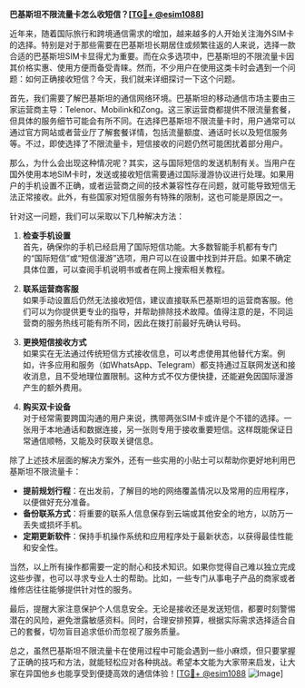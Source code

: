 **巴基斯坦不限流量卡怎么收短信？[[TG💪+ @esim1088](https://t.me/s/esim1088)]**

近年来，随着国际旅行和跨境通信需求的增加，越来越多的人开始关注海外SIM卡的选择。特别是对于那些需要在巴基斯坦长期居住或频繁往返的人来说，选择一款合适的巴基斯坦SIM卡显得尤为重要。而在众多选项中，巴基斯坦的不限流量卡因其价格实惠、使用方便而备受青睐。然而，不少用户在使用这类卡时会遇到一个问题：如何正确接收短信？今天，我们就来详细探讨一下这个问题。

首先，我们需要了解巴基斯坦的通信网络环境。巴基斯坦的移动通信市场主要由三家运营商主导：Telenor、Mobilink和Zong。这三家运营商都提供不限流量套餐，但具体的服务细节可能会有所不同。在选择巴基斯坦不限流量卡时，用户通常可以通过官方网站或者营业厅了解套餐详情，包括流量额度、通话时长以及短信服务等。不过，即使选择了不限流量卡，短信接收的问题仍然可能困扰着部分用户。

那么，为什么会出现这种情况呢？其实，这与国际短信的发送机制有关。当用户在国外使用本地SIM卡时，发送或接收短信需要通过国际漫游协议进行处理。如果用户的手机设置不正确，或者运营商之间的技术兼容性存在问题，就可能导致短信无法正常接收。此外，有些国家对短信服务有特殊的限制，这也可能是原因之一。

针对这一问题，我们可以采取以下几种解决方法：

1. **检查手机设置**  
   首先，确保你的手机已经启用了国际短信功能。大多数智能手机都有专门的“国际短信”或“短信漫游”选项，用户可以在设置中找到并开启。如果不确定具体位置，可以查阅手机说明书或者在网上搜索相关教程。

2. **联系运营商客服**  
   如果手动设置后仍然无法接收短信，建议直接联系巴基斯坦的运营商客服。他们可以为你提供更专业的指导，并帮助排除技术故障。值得注意的是，不同运营商的服务热线可能有所不同，因此在拨打前最好先确认号码。

3. **更换短信接收方式**  
   如果实在无法通过传统短信方式接收信息，可以考虑使用其他替代方案。例如，许多应用和服务（如WhatsApp、Telegram）都支持通过互联网发送和接收消息，且不受地理位置限制。这种方式不仅方便快捷，还能避免因国际漫游产生的额外费用。

4. **购买双卡设备**  
   对于经常需要跨国沟通的用户来说，携带两张SIM卡或许是个不错的选择。一张用于本地通话和数据连接，另一张则专用于接收重要短信。这样既能保证日常通信顺畅，又能及时获取关键信息。

除了上述技术层面的解决方案外，还有一些实用的小贴士可以帮助你更好地利用巴基斯坦不限流量卡：

- **提前规划行程**：在出发前，了解目的地的网络覆盖情况以及常用的应用程序，以便做好充分准备。
- **备份联系方式**：将重要的联系人信息保存到云端或其他安全的地方，以防万一丢失或损坏手机。
- **定期更新软件**：保持手机操作系统和应用程序处于最新状态，以获得最佳性能和安全性。

当然，以上所有操作都需要一定的耐心和技术知识。如果你觉得自己难以独立完成这些步骤，也可以寻求专业人士的帮助。比如，一些专门从事电子产品的商家或者维修店往往能够提供针对性的服务。

最后，提醒大家注意保护个人信息安全。无论是接收还是发送短信，都要时刻警惕潜在的风险，避免泄露敏感资料。同时，合理安排预算，根据实际需求选择适合自己的套餐，切勿盲目追求低价而忽视了服务质量。

总之，虽然巴基斯坦不限流量卡在使用过程中可能会遇到一些小麻烦，但只要掌握了正确的技巧和方法，就能轻松应对各种挑战。希望本文能为大家带来启发，让大家在异国他乡也能享受到便捷高效的通信体验！[[TG💪+ @esim1088](https://t.me/s/esim1088) ![Image](https://i.postimg.cc/4NQfJmqS/Snipaste-2025-05-13-00-14-12.png)]